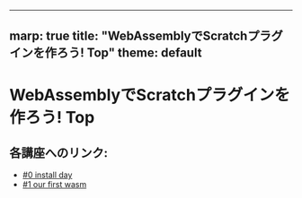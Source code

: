 ----
marp: true
title: "WebAssemblyでScratchプラグインを作ろう! Top"
theme: default
----

# WebAssemblyでScratchプラグインを作ろう! Top

## 各講座へのリンク:

- [#0 install day](./2024-25/00_installday)
- [#1 our first wasm](./2024-25/01_whatiswasm)
